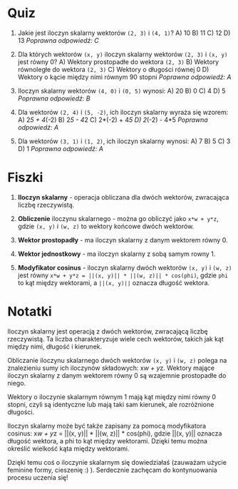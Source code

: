  # Quiz

1. Jakie jest iloczyn skalarny wektorów `(2, 3)` i `(4, 1)`?
A) 10
B) 11
C) 12
D) 13
*Poprawna odpowiedź: C*

2. Dla których wektorów `(x, y)` iloczyn skalarny wektorów `(2, 3)` i `(x, y)` jest równy 0?
A) Wektory prostopadłe do wektora `(2, 3)`
B) Wektory równoległe do wektora `(2, 3)`
C) Wektory o długości równej 0
D) Wektory o kącie między nimi równym 90 stopni
*Poprawna odpowiedź: A*

3. Iloczyn skalarny wektorów `(4, 0)` i `(0, 5)` wynosi:
A) 20
B) 0
C) 4
D) 5
*Poprawna odpowiedź: B*

4. Dla wektorów `(2, 4)` i `(5, -2)`, ich iloczyn skalarny wyraża się wzorem:
A) 2*5 + 4*(-2)
B) 2*5 - 4*2
C) 2*(-2) + 4*5
D) 2*(-2) - 4*5
*Poprawna odpowiedź: A*

5. Dla wektorów `(3, 1)` i `(1, 2)`, ich iloczyn skalarny wynosi:
A) 7
B) 5
C) 3
D) 1
*Poprawna odpowiedź: A*

# Fiszki

1. **Iloczyn skalarny** - operacja obliczana dla dwóch wektorów, zwracająca liczbę rzeczywistą.

2. **Obliczenie** iloczynu skalarnego - można go obliczyć jako `x*w + y*z`, gdzie `(x, y)` i `(w, z)` to wektory końcowe dwóch wektorów.

3. **Wektor prostopadły** - ma iloczyn skalarny z danym wektorem równy 0.

4. **Wektor jednostkowy** - ma iloczyn skalarny z sobą samym rowny 1.

5. **Modyfikator cosinus** - iloczyn skalarny dwóch wektorów `(x, y)` i `(w, z)` jest równy `x*w + y*z = ||(x, y)|| * ||(w, z)|| * cos(phi)`, gdzie `phi` to kąt między wektorami, a `||(x, y)||` oznacza długość wektora.

# Notatki

Iloczyn skalarny jest operacją z dwóch wektorów, zwracającą liczbę rzeczywistą. Ta liczba charakteryzuje wiele cech wektorów, takich jak kąt między nimi, długość i kierunek.

Obliczanie iloczynu skalarnego dwóch wektorów `(x, y)` i `(w, z)` polega na znalezieniu sumy ich iloczynów składowych: x*w + y*z. Wektory mające iloczyn skalarny z danym wektorem równy 0 są wzajemnie prostopadłe do niego.

Wektory o iloczynie skalarnym równym 1 mają kąt między nimi równy 0 stopni, czyli są identyczne lub mają taki sam kierunek, ale rozróżnione długości.

Iloczyn skalarny może być także zapisany za pomocą modyfikatora cosinus: x*w + y*z = ||(x, y)|| \* ||(w, z)|| \* cos(phi), gdzie ||(x, y)|| oznacza długość wektora, a phi to kąt między wektorami. Dzięki temu można określić wielkość kąta między wektorami.

Dzięki temu coś o iloczynie skalarnym się dowiedziałaś (zauważam użycie feminine formy, cieszenię :) ). Serdecznie zachęcam do kontynuowania procesu uczenia się!
